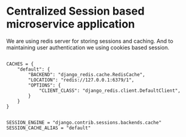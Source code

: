 <h1>Centralized Session based microservice application </h1>

<p>We are using redis server for storing sessions and caching. 
And to maintaining user authentication we using cookies based session.</p>

<code>
CACHES = {
    "default": {
        "BACKEND": "django_redis.cache.RedisCache",
        "LOCATION": "redis://127.0.0.1:6379/1",
        "OPTIONS": {
            "CLIENT_CLASS": "django_redis.client.DefaultClient",
        }
    }
}

SESSION_ENGINE = "django.contrib.sessions.backends.cache"
SESSION_CACHE_ALIAS = "default"
</code>